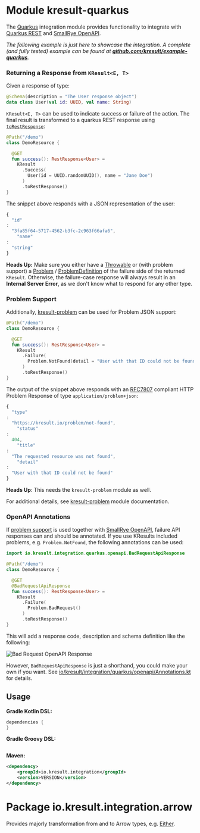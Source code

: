 # Module kresult-quarkus

The [Quarkus](https://quarkus.io/) integration module provides functionality to integrate with
[Quarkus REST](https://quarkus.io/extensions/io.quarkus/quarkus-rest/) and
[SmallRye OpenAPI](https://quarkus.io/extensions/io.quarkus/quarkus-smallrye-openapi/).

*The following example is just here to showcase the integration. A complete (and fully tested) example can be found at
**[github.com/kresult/example-quarkus](https://github.com/kresult/example-quarkus)**.*

### Returning a Response from `KResult<E, T>`

Given a response of type:

```kotlin
@Schema(description = "The User response object")
data class User(val id: UUID, val name: String)
```

`KResult<E, T>` can be used to indicate success or failure of the action. The final result is transformed to a quarkus
REST response using [
`toRestResponse`](https://kresult.io/integrations/kresult-quarkus/io.kresult.integration.quarkus/to-rest-response.html):

```kotlin
@Path("/demo")
class DemoResource {

  @GET
  fun success(): RestResponse<User> =
    KResult
      .Success(
        User(id = UUID.randomUUID(), name = "Jane Doe")
      )
      .toRestResponse()
}
```

The snippet above responds with a JSON representation of the user:

```js
{
  "id"
:
  "3fa85f64-5717-4562-b3fc-2c963f66afa6",
    "name"
:
  "string"
}
```

**Heads Up:** Make sure you either have a [Throwable](https://kotlinlang.org/api/latest/jvm/stdlib/kotlin/-throwable/)
or (with problem support) a [Problem](https://kresult.io/libs/kresult-problem/io.kresult.problem/-problem/) /
[ProblemDefinition](https://kresult.io/libs/kresult-problem/io.kresult.problem/-problem-definition/) of the failure side
of the returned `KResult`. Otherwise, the failure-case response will always result in an **Internal Server Error**, as
we don't know what to respond for any other type.

### Problem Support

Additionally, [kresult-problem](https://kresult.io/libs/kresult-problem/) can be used for Problem JSON support:

```kotlin
@Path("/demo")
class DemoResource {

  @GET
  fun success(): RestResponse<User> =
    KResult
      .Failure(
        Problem.NotFound(detail = "User with that ID could not be found")
      )
      .toRestResponse()
}
```

The output of the snippet above responds with an [RFC7807](https://datatracker.ietf.org/doc/html/rfc7807) compliant
HTTP Problem Response of type `application/problem+json`:

```js
{
  "type"
:
  "https://kresult.io/problem/not-found",
    "status"
:
  404,
    "title"
:
  "The requested resource was not found",
    "detail"
:
  "User with that ID could not be found"
}
```

**Heads Up**: This needs the `kresult-problem` module as well.

For additional details, see [kresult-problem](https://kresult.io/libs/kresult-problem/) module documentation.

### OpenAPI Annotations

If [problem support](#problem-support) is used together with
[SmallRye OpenAPI](https://quarkus.io/extensions/io.quarkus/quarkus-smallrye-openapi/), failure API responses can and
should be annotated. If you use KResults included problems, e.g. `Problem.NotFound`, the following annotations can be
used:

```kotlin
import io.kresult.integration.quarkus.openapi.BadRequestApiResponse

@Path("/demo")
class DemoResource {

  @GET
  @BadRequestApiResponse
  fun success(): RestResponse<User> =
    KResult
      .Failure(
        Problem.BadRequest()
      )
      .toRestResponse()
}
```

This will add a response code, description and schema definition like the following:

![Bad Request OpenAPI Response](https://kresult.io/images/assets/screenshots/bad-request-openapi-ui.png)

However, `BadRequestApiResponse` is just a shorthand, you could make your own if you want. See
[io/kresult/integration/quarkus/openapi/Annotations.kt](https://github.com/kresult/kresult/tree/main/integrations/kresult-quarkus/src/jvmMain/kotlin/io/kresult/integration/quarkus/openapi/Annotations.kt)
for details.

## Usage

**Gradle Kotlin DSL:**

```kotlin
dependencies {
}
```

**Gradle Groovy DSL:**

```groovy
```

**Maven:**

```xml
<dependency>
    <groupId>io.kresult.integration</groupId>
    <version>VERSION</version>
</dependency>
```

# Package io.kresult.integration.arrow

Provides majorly transformation from and to Arrow types, e.g.
[Either](https://apidocs.arrow-kt.io/arrow-core/arrow.core/-either/index.html).
